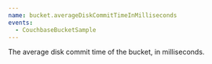 ```yaml
---
name: bucket.averageDiskCommitTimeInMilliseconds
events:
  - CouchbaseBucketSample
---
```


The average disk commit time of the bucket, in milliseconds.